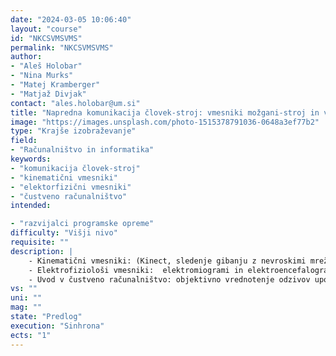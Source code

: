 ```yaml
---
date: "2024-03-05 10:06:40"
layout: "course"
id: "NKCSVMSVMS"
permalink: "NKCSVMSVMS"
author:
- "Aleš Holobar"
- "Nina Murks"
- "Matej Kramberger"
- "Matjaž Divjak"
contact: "ales.holobar@um.si"
title: "Napredna komunikacija človek-stroj: vmesniki možgani-stroj in vmesniki mišice-stroj"
image: "https://images.unsplash.com/photo-1515378791036-0648a3ef77b2"
type: "Krajše izobraževanje"
field:
- "Računalništvo in informatika"
keywords:
- "komunikacija človek-stroj"
- "kinematični vmesniki"
- "elektorfizični vmesniki"
- "čustveno računalništvo"
intended:

- "razvijalci programske opreme"
difficulty: "Višji nivo"
requisite: ""
description: |
    - Kinematični vmesniki: (Kinect, sledenje gibanju z nevroskimi mrežami)
    - Elektrofiziološi vmesniki:  elektromiogrami in elektroencefalogrami
    - Uvod v čustveno računalništvo: objektivno vrednotenje odzivov uporabnikov: ocenjevanje upravnikovega sodelovanja oz. vpetosti v komunikacijo človek-stroj Primeri aplikacij: kolaborativna robotika, EEG črkovalniki, objektivno merjenje miselne koncentracije, merjenje mišične utrujenosti, merjenje nepravilne uporabe mišic
vs: ""
uni: ""
mag: ""
state: "Predlog"
execution: "Sinhrona"
ects: "1"
---
```

